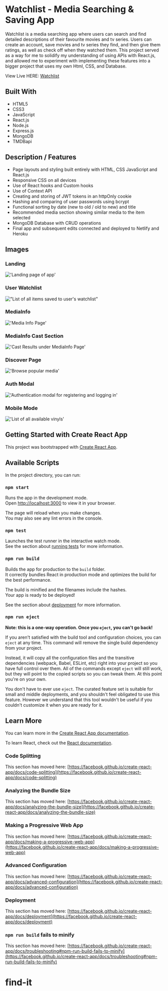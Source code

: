 # Watchlist - Media Searching & Saving App
Watchlist is a media searching app where users can search and find detailed descriptions of their favourite movies and tv series. Users can create an account, save movies and tv series they find, and then give them ratings, as well as check off when they watched them. This project served as a way for me to solidify my understanding of using APIs with React.js, and allowed me to experiment with implementing these features into a bigger project that uses my own Html, CSS, and Database.

View Live HERE: [Watchlist](https://watchlist-client.netlify.app/)



## Built With
- HTML5
- CSS3
- JavaScript
- React.js
- Node.js
- Express.js
- MongoDB
- TMDBapi


## Description / Features
- Page layouts and styling built entirely with HTML, CSS JavaScript and React.js
- Responsive CSS on all devices
- Use of React hooks and Custom hooks
- Use of Context API
- Creating and storing of JWT tokens in an httpOnly cookie
- Hashing and comparing of user passwords using bcrypt
- Functional sorting by date (new to old / old to new) and title
- Recommended media section showing similar media to the item selected
- MongoDB Database with CRUD operations
- Final app and subsequent edits connected and deployed to Netlify and Heroku




## Images



### Landing
!['Landing page of app'](https://github.com/JoshuaHaughton/watchlist/blob/main/client/docs/Landing.png)



### User Watchlist
!["List of all items saved to user's watchlist"](https://github.com/JoshuaHaughton/watchlist/blob/main/client/docs/UserWatchlist.png)



### MediaInfo
!['Media Info Page'](https://github.com/JoshuaHaughton/watchlist/blob/main/client/docs/MediaInfo.png)



### MediaInfo Cast Section
!['Cast Results under MediaInfo Page'](https://github.com/JoshuaHaughton/watchlist/blob/main/client/docs/MediaInfoCast.png)



### Discover Page
!['Browse popular media'](https://github.com/JoshuaHaughton/watchlist/blob/main/client/docs/Discover.png)



### Auth Modal
!['Authentication modal for registering and logging in'](https://github.com/JoshuaHaughton/watchlist/blob/main/client/docs/AuthModal.png)



### Mobile Mode
!['List of all available vinyls'](https://github.com/JoshuaHaughton/watchlist/blob/main/client/docs/MobileModePreview.png)









## Getting Started with Create React App

This project was bootstrapped with [Create React App](https://github.com/facebook/create-react-app).

## Available Scripts

In the project directory, you can run:

### `npm start`

Runs the app in the development mode.\
Open [http://localhost:3000](http://localhost:3000) to view it in your browser.

The page will reload when you make changes.\
You may also see any lint errors in the console.

### `npm test`

Launches the test runner in the interactive watch mode.\
See the section about [running tests](https://facebook.github.io/create-react-app/docs/running-tests) for more information.

### `npm run build`

Builds the app for production to the `build` folder.\
It correctly bundles React in production mode and optimizes the build for the best performance.

The build is minified and the filenames include the hashes.\
Your app is ready to be deployed!

See the section about [deployment](https://facebook.github.io/create-react-app/docs/deployment) for more information.

### `npm run eject`

**Note: this is a one-way operation. Once you `eject`, you can't go back!**

If you aren't satisfied with the build tool and configuration choices, you can `eject` at any time. This command will remove the single build dependency from your project.

Instead, it will copy all the configuration files and the transitive dependencies (webpack, Babel, ESLint, etc) right into your project so you have full control over them. All of the commands except `eject` will still work, but they will point to the copied scripts so you can tweak them. At this point you're on your own.

You don't have to ever use `eject`. The curated feature set is suitable for small and middle deployments, and you shouldn't feel obligated to use this feature. However we understand that this tool wouldn't be useful if you couldn't customize it when you are ready for it.

## Learn More

You can learn more in the [Create React App documentation](https://facebook.github.io/create-react-app/docs/getting-started).

To learn React, check out the [React documentation](https://reactjs.org/).

### Code Splitting

This section has moved here: [https://facebook.github.io/create-react-app/docs/code-splitting](https://facebook.github.io/create-react-app/docs/code-splitting)

### Analyzing the Bundle Size

This section has moved here: [https://facebook.github.io/create-react-app/docs/analyzing-the-bundle-size](https://facebook.github.io/create-react-app/docs/analyzing-the-bundle-size)

### Making a Progressive Web App

This section has moved here: [https://facebook.github.io/create-react-app/docs/making-a-progressive-web-app](https://facebook.github.io/create-react-app/docs/making-a-progressive-web-app)

### Advanced Configuration

This section has moved here: [https://facebook.github.io/create-react-app/docs/advanced-configuration](https://facebook.github.io/create-react-app/docs/advanced-configuration)

### Deployment

This section has moved here: [https://facebook.github.io/create-react-app/docs/deployment](https://facebook.github.io/create-react-app/docs/deployment)

### `npm run build` fails to minify

This section has moved here: [https://facebook.github.io/create-react-app/docs/troubleshooting#npm-run-build-fails-to-minify](https://facebook.github.io/create-react-app/docs/troubleshooting#npm-run-build-fails-to-minify)
# find-it
